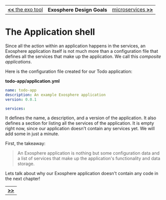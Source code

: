 <table>
  <tr>
    <td><a href="01_exo_tool.md"><b>&lt;&lt;</b> the exo tool</a></td>
    <th>Exosphere Design Goals</th>
    <td><a href="03_microservices.md">microservices <b>&gt;&gt;</b></a></td>
  </tr>
</table>


# The Application shell

Since all the action within an application happens in the services,
an Exosphere application itself is not much more than
a configuration file that defines all the
services that make up the application.
We call this _composite applications_.

Here is the configuration file created for our Todo application:

<a class="tutorialRunner_verifyFileContent">

__todo-app/application.yml__
```yml
name: todo-app
description: An example Exosphere application
version: 0.0.1

services:
```

</a>

It defines the name, a description, and a version of the application.
It also defines a section for listing all the services of the application.
It is empty right now, since our application doesn't contain any services yet.
We will add some in just a minute.

First, the takeaway:
> An Exosphere application is nothing but some configuration data
> and a list of services that make up the application's functionality and data storage.

Lets talk about why our Exosphere application doesn't contain any code
in the next chapter!

<table>
  <tr>
    <td><a href="03_microservices.md"><b>&gt;&gt;</b></a></td>
  </tr>
</table>
